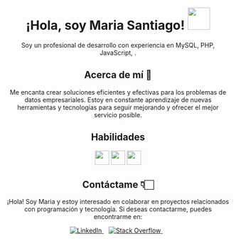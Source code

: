 <!-- Saludo -->
<h1 align="center">
  ¡Hola, soy Maria Santiago! <img src="https://media.giphy.com/media/jQhB29KUfyKQmjQ8fF/giphy.gif" width="50px">
</h1>

<p align="center">Soy un profesional de desarrollo con experiencia en MySQL, PHP, JavaScript, .</p>

<h2 align="center">Acerca de mí 🎯</h2>
<p align="center">Me encanta crear soluciones eficientes y efectivas para los problemas de datos empresariales. Estoy en constante aprendizaje de nuevas herramientas y tecnologías para seguir mejorando y ofrecer el mejor servicio posible.</p>


<!-- Habilidades -->
<h2 align="center">Habilidades</h2>
<p align="center">
  
  <img height="32" src="https://img.shields.io/badge/MySQL-%2300f.svg?&style=for-the-badge&logo=mysql&logoColor=white"/>
  <img height="32" src="https://img.shields.io/badge/PHP-%23777BB4.svg?&style=for-the-badge&logo=php&logoColor=white"/>
  <img height="32" src="https://img.shields.io/badge/JavaScript-%23323330.svg?&style=for-the-badge&logo=javascript&logoColor=%23F7DF1E"/>
</p>
<p align="center">
</p>







<!-- ?? -->
<h2 align="center">Contáctame 👇🏻</h2>
<p align="center">¡Hola! Soy Maria y estoy interesado en colaborar en proyectos relacionados con programación y tecnología. Si deseas contactarme, puedes encontrarme en:</p>
<p align="center">
  <a href="https://www.linkedin.com/in/antonio-c-0014b428/">
    <img src="https://img.shields.io/badge/LinkedIn-0077B5?style=for-the-badge&logo=linkedin&logoColor=white" alt="LinkedIn">
  </a>&nbsp;&nbsp;
  <a href="https://stackoverflow.com/users/18954804/jacq2101">
    <img src="https://img.shields.io/badge/Stack%20Overflow-FE7A16?style=for-the-badge&logo=stackoverflow&logoColor=white" alt="Stack Overflow">
  </a>&nbsp;&nbsp;
</p>
